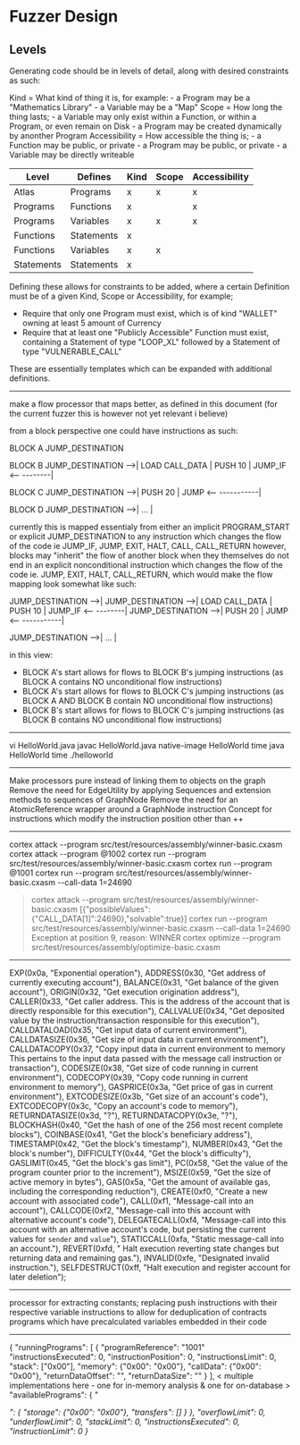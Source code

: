 # Fuzzer Design

## Levels

Generating code should be in levels of detail, along with desired constraints as such:

Kind = What kind of thing it is, for example:
       - a Program may be a "Mathematics Library"
       - a Variable may be a "Map"
Scope = How long the thing lasts;
       - a Variable may only exist within a Function, or within a Program, or even remain on Disk
       - a Program may be created dynamically by anonther Program
Accessibility = How accessible the thing is;
       - a Function may be public, or private
       - a Program may be public, or private
       - a Variable may be directly writeable

| Level      | Defines    | Kind | Scope | Accessibility |
|------------|------------|------|-------|---------------|
| Atlas      | Programs   | x    | x     | x             |
| Programs   | Functions  | x    |       | x             |
| Programs   | Variables  | x    | x     | x             |
| Functions  | Statements | x    |       |               |
| Functions  | Variables  | x    | x     |               |
| Statements | Statements | x    |       |               |

Defining these allows for constraints to be added, where a certain Definition must be of a given Kind, Scope or Accessibility, for example;
- Require that only one Program must exist, which is of kind "WALLET" owning at least 5 amount of Currency
- Require that at least one "Publicly Accessible" Function must exist, containing a Statement of type "LOOP\_XL" followed by a Statement of type "VULNERABLE\_CALL"

These are essentially templates which can be expanded with additional definitions.

----

make a flow processor that maps better, as defined in this document
(for the current fuzzer this is however not yet relevant i believe)

from a block perspective one could have instructions as such:

BLOCK A JUMP_DESTINATION

BLOCK B JUMP_DESTINATION -->|
        LOAD CALL_DATA      |
        PUSH 10             |
        JUMP_IF <-- --------|

BLOCK C JUMP_DESTINATION -->|
        PUSH 20             |
        JUMP <-- -----------|

BLOCK D JUMP_DESTINATION -->|
               ...          |

currently this is mapped essentialy from either an implicit PROGRAM_START or explicit JUMP_DESTINATION
to any instruction which changes the flow of the code ie JUMP_IF, JUMP, EXIT, HALT, CALL, CALL_RETURN
however, blocks may "inherit" the flow of another block when they themselves do not end in an explicit
nonconditional instruction which changes the flow of the code ie. JUMP, EXIT, HALT, CALL_RETURN, which
would make the flow mapping look somewhat like such:

JUMP_DESTINATION -->|
JUMP_DESTINATION -->|
LOAD CALL_DATA      |
PUSH 10             |
JUMP_IF <-- --------|
JUMP_DESTINATION -->|
PUSH 20             |
JUMP <-- -----------|

JUMP_DESTINATION -->|
       ...          |

in this view:
- BLOCK A's start allows for flows to BLOCK B's jumping instructions (as BLOCK A contains NO unconditional flow instructions)
- BLOCK A's start allows for flows to BLOCK C's jumping instructions (as BLOCK A AND BLOCK B contain NO unconditional flow instructions)
- BLOCK B's start allows for flows to BLOCK C's jumping instructions (as BLOCK B contains NO unconditional flow instructions)

----

vi HelloWorld.java
javac HelloWorld.java
native-image HelloWorld
time java HelloWorld
time ./helloworld

----

Make processors pure instead of linking them to objects on the graph
Remove the need for EdgeUtility by applying Sequences and extension methods to sequences of GraphNode
Remove the need for an AtomicReference wrapper around a GraphNode instruction
Concept for instructions which modify the instruction position other than ++

----

cortex attack --program src/test/resources/assembly/winner-basic.cxasm
cortex attack --program @1002
cortex run --program src/test/resources/assembly/winner-basic.cxasm
cortex run --program @1001
cortex run --program src/test/resources/assembly/winner-basic.cxasm --call-data 1=24690

> cortex attack --program src/test/resources/assembly/winner-basic.cxasm
[{"possibleValues":{"CALL_DATA[1]":24690},"solvable":true}]
> cortex run --program src/test/resources/assembly/winner-basic.cxasm --call-data 1=24690
Exception at position 9, reason: WINNER
> cortex optimize --program src/test/resources/assembly/optimize-basic.cxasm

----

EXP(0x0a, "Exponential operation"),
ADDRESS(0x30, "Get address of currently executing account"),
BALANCE(0x31, "Get balance of the given account"),
ORIGIN(0x32, "Get execution origination address"),
CALLER(0x33, "Get caller address. This is the address of the account that is directly responsible for this execution"),
CALLVALUE(0x34, "Get deposited value by the instruction/transaction responsible for this execution"),
CALLDATALOAD(0x35, "Get input data of current environment"),
CALLDATASIZE(0x36, "Get size of input data in current environment"),
CALLDATACOPY(0x37, "Copy input data in current environment to memory This pertains to the input data passed with the message call instruction or transaction"),
CODESIZE(0x38, "Get size of code running in current environment"),
CODECOPY(0x39, "Copy code running in current environment to memory"),
GASPRICE(0x3a, "Get price of gas in current environment"),
EXTCODESIZE(0x3b, "Get size of an account's code"),
EXTCODECOPY(0x3c, "Copy an account's code to memory"),
RETURNDATASIZE(0x3d, "?"),
RETURNDATACOPY(0x3e, "?"),
BLOCKHASH(0x40, "Get the hash of one of the 256 most recent complete blocks"),
COINBASE(0x41, "Get the block's beneficiary address"),
TIMESTAMP(0x42, "Get the block's timestamp"),
NUMBER(0x43, "Get the block's number"),
DIFFICULTY(0x44, "Get the block's difficulty"),
GASLIMIT(0x45, "Get the block's gas limit"),
PC(0x58, "Get the value of the program counter prior to the increment"),
MSIZE(0x59, "Get the size of active memory in bytes"),
GAS(0x5a, "Get the amount of available gas, including the corresponding reduction"),
CREATE(0xf0, "Create a new account with associated code"),
CALL(0xf1, "Message-call into an account"),
CALLCODE(0xf2, "Message-call into this account with alternative account's code"),
DELEGATECALL(0xf4, "Message-call into this account with an alternative account's code, but persisting the current values for `sender` and `value`"),
STATICCALL(0xfa, "Static message-call into an account."),
REVERT(0xfd, " Halt execution reverting state changes but returning data and remaining gas."),
INVALID(0xfe, "Designated invalid instruction."),
SELFDESTRUCT(0xff, "Halt execution and register account for later deletion");

----

processor for extracting constants; replacing push instructions with their respective variable instructions
to allow for deduplication of contracts programs which have precalculated variables embedded in their code

----

{
    "runningPrograms": [
        {
            "programReference": "1001"
            "instructionsExecuted": 0,
            "instructionPosition": 0,
            "instructionsLimit": 0,
            "stack": ["0x00"],
            "memory": {"0x00": "0x00"},
            "callData": {"0x00": "0x00"},
            "returnDataOffset": "",
            "returnDataSize": ""
        }
    ],
    < multiple implementations here - one for in-memory analysis & one for on-database >
    "availablePrograms": {
        "<address>": {
            "storage": {"0x00": "0x00"},
            "transfers": []
        }
    },
    "overflowLimit": 0,
    "underflowLimit": 0,
    "stackLimit": 0,
    "instructionsExecuted": 0,
    "instructionLimit": 0
}
